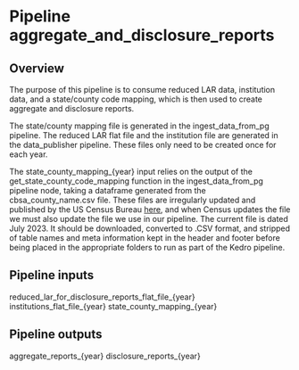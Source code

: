 # Pipeline aggregate_and_disclosure_reports

## Overview

The purpose of this pipeline is to consume reduced LAR data, institution data, and a state/county code mapping, which is then used to create aggregate and disclosure reports. 

The state/county mapping file is generated in the ingest_data_from_pg pipeline. The reduced LAR flat file and the institution file are generated in the data_publisher pipeline. These files only need to be created once for each year. 

The state_county_mapping_{year} input relies on the output of the get_state_county_code_mapping function in the ingest_data_from_pg pipeline node, taking a dataframe generated from the cbsa_county_name.csv file. These files are irregularly updated and published by the US Census Bureau [here](https://www.census.gov/geographies/reference-files/time-series/demo/metro-micro/delineation-files.html), and when Census updates the file we must also update the file we use in our pipeline. The current file is dated July 2023. It should be downloaded, converted to .CSV format, and stripped of table names and meta information kept in the header and footer before being placed in the appropriate folders to run as part of the Kedro pipeline. 

## Pipeline inputs

reduced_lar_for_disclosure_reports_flat_file_{year}
institutions_flat_file_{year}
state_county_mapping_{year}

## Pipeline outputs

aggregate_reports_{year}
disclosure_reports_{year}
